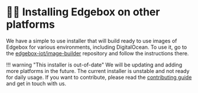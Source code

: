 # 😶‍🌫️ Installing Edgebox on other platforms

We have a simple to use installer that will build ready to use images of Edgebox for various environments, including DigitalOcean.
To use it, go to the [edgebox-iot/image-builder](https://github.com/edgebox-iot/image-builder) repository and follow the instructions there.

!!! warning "This installer is out-of-date"
    We will be updating and adding more platforms in the future. The current installer is unstable and not ready for daily usage. If you want to contribute, please read the [contributing guide](/contributing) and get in touch with us.
